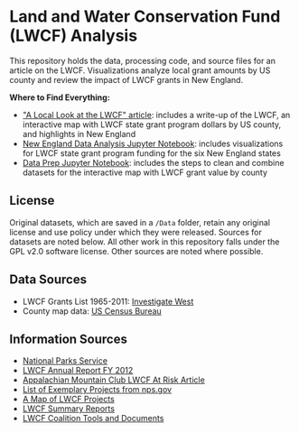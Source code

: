 # Land and Water Conservation Fund (LWCF) Analysis

This repository holds the data, processing code, and source files for an article on the LWCF. Visualizations analyze local grant amounts by US county and review the impact of LWCF grants in New England.

**Where to Find Everything:**

- ["A Local Look at the LWCF" article](https://data-science-for-conservation.github.io/LocalLWCF/): includes a write-up of the LWCF, an interactive map with LWCF state grant program dollars by US county, and highlights in New England
- [New England Data Analysis Jupyter Notebook](./Analysis/LWCF_New_England_Funding_Analysis.ipynb): includes visualizations for LWCF state grant program funding for the six New England states
- [Data Prep Jupyter Notebook](./Analysis/LWCF_Grant_Value_by_County_Rollup.ipynb): includes the steps to clean and combine datasets for the interactive map with LWCF grant value by county


## License

Original datasets, which are saved in a `/Data` folder, retain any original license and use policy under which they were released. Sources for datasets are noted below. All other work in this repository falls under the GPL v2.0 software license. Other sources are noted where possible.


## Data Sources

- LWCF Grants List 1965-2011: <a href="http://www.invw.org/2012/06/11/lwcf-grants-database-1283/" target="_blank">Investigate West</a>
- County map data: <a href="https://www.census.gov/" target="_blank">US Census Bureau</a>

## Information Sources

- <a href="https://www.nps.gov/subjects/lwcf/index.htm" target="_blank">National Parks Service</a>
- <a href="https://www.nps.gov/subjects/lwcf/upload/LWCF-Annual-Report-2012.pdf" target="_blank">LWCF Annual Report FY 2012</a>
- <a href="https://www.outdoors.org/articles/amc-outdoors/this-land-is-your-land" target="_blank">Appalachian Mountain Club LWCF At Risk Article</a>
- <a href="https://www.nps.gov/subjects/lwcf/exemplary-projects.htm" target="_blank">List of Exemplary Projects from nps.gov</a>
- <a href="https://wilderness.org/mapping-land-and-water-conservation-fund-lwcf" target="_blank">A Map of LWCF Projects</a>
- <a href="https://waso-lwcf.ncrc.nps.gov/public/index.cfm" target="_blank">LWCF Summary Reports</a>
- <a href="https://www.lwcfcoalition.com/tools/" target="_blank">LWCF Coalition Tools and Documents</a>


